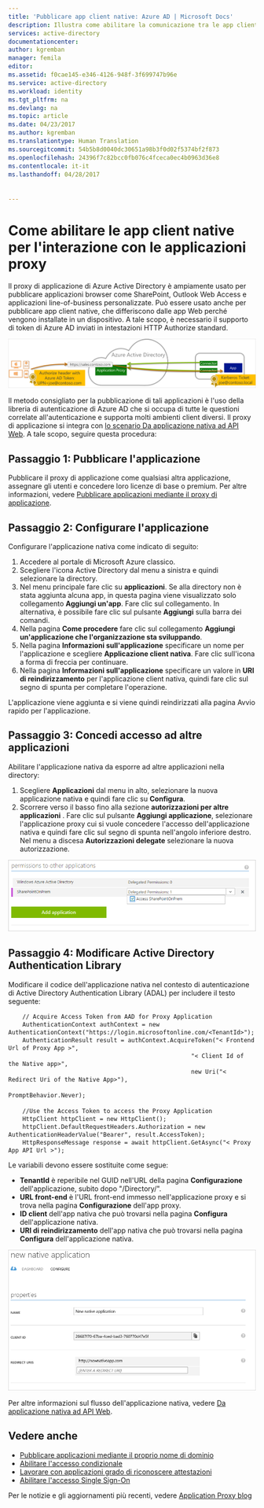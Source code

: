 ```yaml
---
title: 'Pubblicare app client native: Azure AD | Microsoft Docs'
description: Illustra come abilitare la comunicazione tra le app client native e il connettore del proxy di applicazione di Azure AD per consentire l&quot;accesso remoto sicuro alle app locali.
services: active-directory
documentationcenter: 
author: kgremban
manager: femila
editor: 
ms.assetid: f0cae145-e346-4126-948f-3f699747b96e
ms.service: active-directory
ms.workload: identity
ms.tgt_pltfrm: na
ms.devlang: na
ms.topic: article
ms.date: 04/23/2017
ms.author: kgremban
ms.translationtype: Human Translation
ms.sourcegitcommit: 54b5b8d0040dc30651a98b3f0d02f5374bf2f873
ms.openlocfilehash: 24396f7c82bcc0fb076c4fceca0ec4b0963d36e8
ms.contentlocale: it-it
ms.lasthandoff: 04/28/2017


---
```

# <a name="how-to-enable-native-client-apps-to-interact-with-proxy-applications"></a>Come abilitare le app client native per l'interazione con le applicazioni proxy
Il proxy di applicazione di Azure Active Directory è ampiamente usato per pubblicare applicazioni browser come SharePoint, Outlook Web Access e applicazioni line-of-business personalizzate. Può essere usato anche per pubblicare app client native, che differiscono dalle app Web perché vengono installate in un dispositivo. A tale scopo, è necessario il supporto di token di Azure AD inviati in intestazioni HTTP Authorize standard.

![Relazione tra utenti finali, Azure Active Directory e applicazioni pubblicate](./media/active-directory-application-proxy-native-client/richclientflow.png)

Il metodo consigliato per la pubblicazione di tali applicazioni è l'uso della libreria di autenticazione di Azure AD che si occupa di tutte le questioni correlate all'autenticazione e supporta molti ambienti client diversi. Il proxy di applicazione si integra con [lo scenario Da applicazione nativa ad API Web](develop/active-directory-authentication-scenarios.md#native-application-to-web-api). A tale scopo, seguire questa procedura:

## <a name="step-1-publish-your-application"></a>Passaggio 1: Pubblicare l'applicazione
Pubblicare il proxy di applicazione come qualsiasi altra applicazione, assegnare gli utenti e concedere loro licenze di base o premium. Per altre informazioni, vedere [Pubblicare applicazioni mediante il proxy di applicazione](active-directory-application-proxy-publish.md).

## <a name="step-2-configure-your-application"></a>Passaggio 2: Configurare l'applicazione
Configurare l'applicazione nativa come indicato di seguito:

1. Accedere al portale di Microsoft Azure classico.
2. Scegliere l'icona Active Directory dal menu a sinistra e quindi selezionare la directory.
3. Nel menu principale fare clic su **applicazioni**. Se alla directory non è stata aggiunta alcuna app, in questa pagina viene visualizzato solo collegamento **Aggiungi un'app**. Fare clic sul collegamento. In alternativa, è possibile fare clic sul pulsante **Aggiungi** sulla barra dei comandi.
4. Nella pagina **Come procedere** fare clic sul collegamento **Aggiungi un'applicazione che l'organizzazione sta sviluppando**.
5. Nella pagina **Informazioni sull'applicazione** specificare un nome per l'applicazione e scegliere **Applicazione client nativa**. Fare clic sull'icona a forma di freccia per continuare.
6. Nella pagina **Informazioni sull'applicazione** specificare un valore in **URI di reindirizzamento** per l'applicazione client nativa, quindi fare clic sul segno di spunta per completare l'operazione.

L'applicazione viene aggiunta e si viene quindi reindirizzati alla pagina Avvio rapido per l'applicazione.

## <a name="step-3-grant-access-to-other-applications"></a>Passaggio 3: Concedi accesso ad altre applicazioni
Abilitare l'applicazione nativa da esporre ad altre applicazioni nella directory:

1. Scegliere **Applicazioni** dal menu in alto, selezionare la nuova applicazione nativa e quindi fare clic su **Configura**.
2. Scorrere verso il basso fino alla sezione **autorizzazioni per altre applicazioni** . Fare clic sul pulsante **Aggiungi applicazione**, selezionare l'applicazione proxy cui si vuole concedere l'accesso dell'applicazione nativa e quindi fare clic sul segno di spunta nell'angolo inferiore destro. Nel menu a discesa **Autorizzazioni delegate** selezionare la nuova autorizzazione.

![Autorizzazioni per altre applicazioni - Aggiungi applicazione.](./media/active-directory-application-proxy-native-client/delegate_native_app.png)

## <a name="step-4-edit-the-active-directory-authentication-library"></a>Passaggio 4: Modificare Active Directory Authentication Library
Modificare il codice dell'applicazione nativa nel contesto di autenticazione di Active Directory Authentication Library (ADAL) per includere il testo seguente:

        // Acquire Access Token from AAD for Proxy Application
        AuthenticationContext authContext = new AuthenticationContext("https://login.microsoftonline.com/<TenantId>");
        AuthenticationResult result = authContext.AcquireToken("< Frontend Url of Proxy App >",
                                                        "< Client Id of the Native app>",
                                                        new Uri("< Redirect Uri of the Native App>"),
                                                        PromptBehavior.Never);

        //Use the Access Token to access the Proxy Application
        HttpClient httpClient = new HttpClient();
        httpClient.DefaultRequestHeaders.Authorization = new AuthenticationHeaderValue("Bearer", result.AccessToken);
        HttpResponseMessage response = await httpClient.GetAsync("< Proxy App API Url >");

Le variabili devono essere sostituite come segue:

* **TenantId** è reperibile nel GUID nell'URL della pagina **Configurazione** dell'applicazione, subito dopo "/Directory/".
* **URL front-end** è l'URL front-end immesso nell'applicazione proxy e si trova nella pagina **Configurazione** dell'app proxy.
* **ID client** dell'app nativa che può trovarsi nella pagina **Configura** dell'applicazione nativa.
* **URI di reindirizzamento** dell'app nativa che può trovarsi nella pagina **Configura** dell'applicazione nativa.

![Schermata della pagina di configurazione della nuova applicazione nativa](./media/active-directory-application-proxy-native-client/new_native_app.png)

Per altre informazioni sul flusso dell'applicazione nativa, vedere [Da applicazione nativa ad API Web](develop/active-directory-authentication-scenarios.md#native-application-to-web-api).

## <a name="see-also"></a>Vedere anche
* [Pubblicare applicazioni mediante il proprio nome di dominio](active-directory-application-proxy-custom-domains.md)
* [Abilitare l'accesso condizionale](active-directory-application-proxy-conditional-access.md)
* [Lavorare con applicazioni grado di riconoscere attestazioni](active-directory-application-proxy-claims-aware-apps.md)
* [Abilitare l'accesso Single Sign-On](active-directory-application-proxy-sso-using-kcd.md)

Per le notizie e gli aggiornamenti più recenti, vedere [Application Proxy blog](http://blogs.technet.com/b/applicationproxyblog/)

